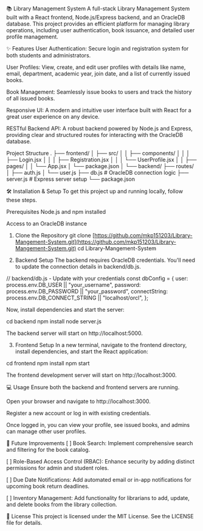 📚 Library Management System
A full-stack Library Management System built with a React frontend, Node.js/Express backend, and an OracleDB database. This project provides an efficient platform for managing library operations, including user authentication, book issuance, and detailed user profile management.

✨ Features
User Authentication: Secure login and registration system for both students and administrators.

User Profiles: View, create, and edit user profiles with details like name, email, department, academic year, join date, and a list of currently issued books.

Book Management: Seamlessly issue books to users and track the history of all issued books.

Responsive UI: A modern and intuitive user interface built with React for a great user experience on any device.

RESTful Backend API: A robust backend powered by Node.js and Express, providing clear and structured routes for interacting with the OracleDB database.

Project Structure
.
├── frontend/
│   ├── src/
│   │   ├── components/
│   │   │   ├── Login.jsx
│   │   │   ├── Registration.jsx
│   │   │   └── UserProfile.jsx
│   │   ├── pages/
│   │   └── App.jsx
│   └── package.json
│
└── backend/
    ├── routes/
    │   ├── auth.js
    │   └── user.js
    ├── db.js        # OracleDB connection logic
    ├── server.js    # Express server setup
    └── package.json

🛠️ Installation & Setup
To get this project up and running locally, follow these steps.

Prerequisites
Node.js and npm installed

Access to an OracleDB instance

1. Clone the Repository
git clone [https://github.com/mkp151203/Library-Mangement-System.git](https://github.com/mkp151203/Library-Mangement-System.git)
cd Library-Mangement-System

2. Backend Setup
The backend requires OracleDB credentials. You'll need to update the connection details in backend/db.js.

// backend/db.js - Update with your credentials
const dbConfig = {
    user: process.env.DB_USER || "your_username",
    password: process.env.DB_PASSWORD || "your_password",
    connectString: process.env.DB_CONNECT_STRING || "localhost/orcl",
};

Now, install dependencies and start the server:

cd backend
npm install
node server.js

The backend server will start on http://localhost:5000.

3. Frontend Setup
In a new terminal, navigate to the frontend directory, install dependencies, and start the React application:

cd frontend
npm install
npm start

The frontend development server will start on http://localhost:3000.

💻 Usage
Ensure both the backend and frontend servers are running.

Open your browser and navigate to http://localhost:3000.

Register a new account or log in with existing credentials.

Once logged in, you can view your profile, see issued books, and admins can manage other user profiles.

🚀 Future Improvements
[ ] Book Search: Implement comprehensive search and filtering for the book catalog.

[ ] Role-Based Access Control (RBAC): Enhance security by adding distinct permissions for admin and student roles.

[ ] Due Date Notifications: Add automated email or in-app notifications for upcoming book return deadlines.

[ ] Inventory Management: Add functionality for librarians to add, update, and delete books from the library collection.

📄 License
This project is licensed under the MIT License. See the LICENSE file for details.
